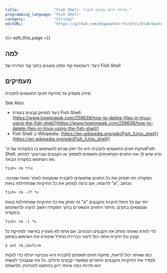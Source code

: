 ```yaml
---
title:                "Fish Shell: מחיקת תווים שעונים לתבנית."
programming_language: "Fish Shell"
category:             "Strings"
editURL:              "https://github.com/dogweather/forkful/blob/master/content/he/fish-shell/deleting-characters-matching-a-pattern.md"
---
```


{{< edit_this_page >}}

## למה

כיצד: דוגמאות קוד ופלט מוצגים בתוך קוד הגדרה של Fish Shell

## מעמיקים

מידע מעמיק על מחיקת תווים התואמים לתבנית

See Also:

- כיצד למחוק קבצים בעזרת Fish Shell: [https://www.howtogeek.com/259638/how-to-delete-files-in-linux-using-the-fish-shell/](https://www.howtogeek.com/259638/how-to-delete-files-in-linux-using-the-fish-shell/)
- Fish Shell ב-Wikipedia: [https://en.wikipedia.org/wiki/Fish_(Unix_shell)](https://en.wikipedia.org/wiki/Fish_(Unix_shell))

מחקת תווים התואמים לתבנית היא כלי חזק שניתן להשתמש בו בפקודות של ה־Fish Shell. וודא שיש לך את התווים המתאימים ותואמים למסמך או הקבצים שברצונך למחוק ואז השתמש בפקודה הבאה: 

```
fish> rm *אות
```

הפקודה הזו תמחק את כל התווים שתואמים לתבנית שנמצאת לאחר האות שצוינה. לדוגמה, אם נרצה למחוק את כל התיקיות שמתחילות באות "a", נכתוב:

```
fish> rm -rf *א
```

זה ימחק את כל התיקיות שמתחילות באות "a" יחד עם כל התת־תיקיות והקבצים שנמצאים בתוךם. מיתור התווים הנשארים בתוך הפקודה חשוב להציג ולהשתמש בפקודה:

```
fish> rm -i *א
```

כדי לוודא שאתה מוחק את הקבצים הנכונים. אם אתה לא מעוניין באישור למחיקת כל קובץ וכל תיקייה אתה יכול ליצור כברירת מחדל שמוודא את השימוש בסימון:

```
$ set rm_confirm
```

כמו שאתה יכול לראות, מחקת תווים תואמים לתבנית היא טכניקה יעילה כדי לנקות ולסדר את התיקיות והקבצים החוזרים ממאגרי קבצים גדולים. כל מה שנצטרך לעשות הוא להיות כמה שיותר דוק בהתאם להנחיות, ולהשתמ